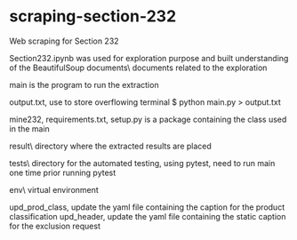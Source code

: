# scraping-section-232
 Web scraping for Section 232

Section232.ipynb was used for exploration purpose and built understanding of the BeautifulSoup
documents\ documents related to the exploration

main is the program to run the extraction

output.txt, use to store overflowing terminal $ python main.py > output.txt

mine232\, requirements.txt, setup.py is a package containing the class used in the main

result\ directory where the extracted results are placed

tests\ directory for the automated testing, using pytest, need to run main one time prior running pytest

env\ virtual environment

upd_prod_class, update the yaml file containing the caption for the product classification
upd_header, update the yaml file containing the static caption for the exclusion request